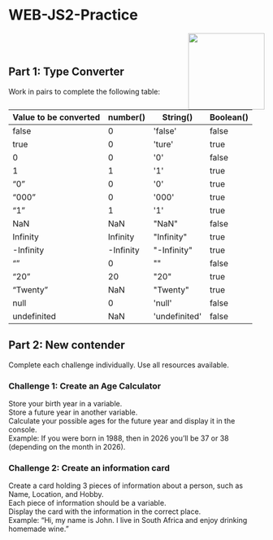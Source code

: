 # WEB-JS2-Practice

<img align="right" width="150" height="150" src="https://media-exp1.licdn.com/dms/image/C4E0BAQF7BYCCZt5epw/company-logo_200_200/0?e=2159024400&v=beta&t=qUAFP9bUgBEEXGVQYpUXW1J_OiP8e0r4rFBpqp8OrxA">


 <br/>
 <br/>


## Part 1: Type Converter

Work in pairs to complete the following table:

| Value to be converted | number() | String() | Boolean() |
|-----------------------|----------|----------|-----------|
| false                 |0          | 'false'         | false          |
| true                  |0         |'ture'          |true           |
| 0                     |0         |'0'          |false           |
| 1                     |1          |'1'          |true           |
| “0”                   |0          |'0'          |true           |
| “000”                 |0          |'000'          |true           |
| “1”                   |1          |'1'          |true           |
| NaN                   |NaN          |"NaN"          |false           |
| Infinity              |Infinity          |"Infinity"          |true           |
| -Infinity             |-Infinity          |"-Infinity"          |true           |
| “”                    |0          |""          |false           |
| “20”                  |20          |"20"          |true           |
| “Twenty”              |NaN          |"Twenty"          |true          |
| null                  |0          |'null'          |false           |
| undefinited           |NaN          |'undefinited'          |false           |


## Part 2:  New contender

Complete each challenge individually. Use all resources available. 

### Challenge 1: Create an Age Calculator

Store your birth year in a variable.<br>
Store a future year in another variable. <br>
Calculate your possible ages for the future year and display it in the console. <br>
Example: If you were born in 1988, then in 2026 you’ll be 37 or 38 (depending on the month in 2026).



### Challenge 2: Create an information card

Create a card holding 3 pieces of information about a person, such as Name, Location, and Hobby.<br>
Each piece of information should be a variable.<br>
Display the card with the information in the correct place.<br>
Example: “Hi, my name is John. I live in South Africa and enjoy drinking homemade wine.”<br>

